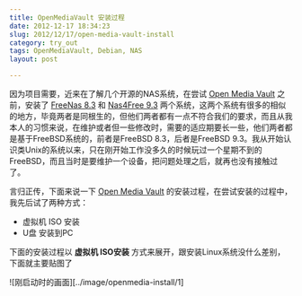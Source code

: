 ```yaml
---
title: OpenMediaVault 安装过程
date: 2012-12-17 18:34:23
slug: 2012/12/17/open-media-vault-install
category: try_out
tags: OpenMediaVault, Debian, NAS
layout: post

---
```


因为项目需要，近来在了解几个开源的NAS系统，在尝试 [Open Media Vault][1] 之前，安装了 [FreeNas 8.3][2] 和 [Nas4Free 9.3][3] 两个系统，这两个系统有很多的相似的地方，毕竟两者是同根生的，但他们两者都有一点不符合我们的要求，而且从我本人的习惯来说，在维护或者但一些修改时，需要的适应期要长一些，他们两者都是基于FreeBSD系统的，前者是FreeBSD 8.3，后者是FreeBSD 9.3。我从开始认识类Unix的系统以来，只在刚开始工作没多久的时候玩过一个星期不到的FreeBSD，而且当时是要维护一个设备，把问题处理之后，就再也没有接触过了。

言归正传，下面来说一下 [Open Media Vault][1] 的安装过程，在尝试安装的过程中，我先后试了两种方式：
* 虚拟机 ISO 安装
* U盘 安装到PC

下面的安装过程以 **虚拟机 ISO安装** 方式来展开，跟安装Linux系统没什么差别，下面就主要贴图了

![刚启动时的画面][../image/openmedia-install/1]


[1]: www.openmediavault.org
[2]: www.freenas.com
[3]: www.nas4free.org
